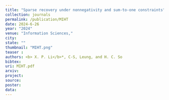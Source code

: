 ```yaml
---
title: "Sparse recovery under nonnegativity and sum-to-one constraints"
collection: journals
permalink: /publication/MIHT
date: 2024-6-26
year: "2024"
venue: "Information Sciences,"
city: 
state: ""
thumbnail: "MIHT.png"
teaser : 
authors: <b> X. P. Li</b>*, C-S, Leung, and H. C. So
bibtex: 
uri: MIHT.pdf
arxiv: 
project: 
source: 
poster: 
data:
---
```


